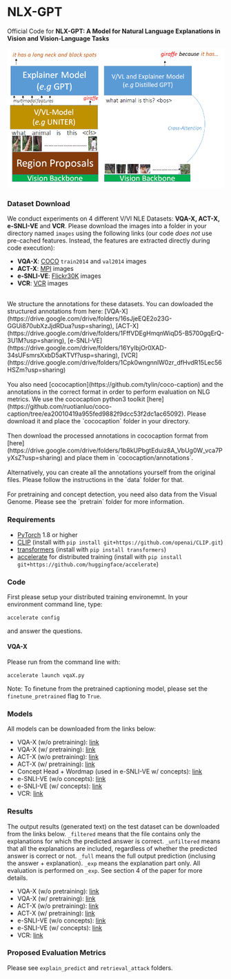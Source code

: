# NLX-GPT
Official Code for **NLX-GPT: A Model for Natural Language Explanations in Vision and Vision-Language Tasks**

<p align="center">
<img src="demo.png" width="512"/>
  </p>
  
### Dataset Download
We conduct experiments on 4 different V/Vl NLE Datasets: **VQA-X, ACT-X, e-SNLI-VE** and **VCR**. Please download the images into a folder in your directory named `images` using the following links (our code *does not* use pre-cached features. Instead, the features are extracted directly during code execution):
<br>
- **VQA-X**: [COCO](https://cocodataset.org/#download) `train2014` and `val2014` images<br>
- **ACT-X**: [MPI](http://human-pose.mpi-inf.mpg.de/#download) images <br>
- **e-SNLI-VE**: [Flickr30K](http://shannon.cs.illinois.edu/DenotationGraph/) images <br>
- **VCR**: [VCR](https://visualcommonsense.com/download/) images <br>
<br>
We structure the annotations for these datasets. You can dowloaded the structured annotations from here: [VQA-X](https://drive.google.com/drive/folders/16sJjeEQE2o23G-GGUi870ubXzJjdRDua?usp=sharing), [ACT-X](https://drive.google.com/drive/folders/1FffVDEgHmqnWiqD5-B5700gqErQ-3U1M?usp=sharing), [e-SNLI-VE](https://drive.google.com/drive/folders/16YyIbjOr0XAD-34sUFsmrsXxbD5aKTVf?usp=sharing), [VCR](https://drive.google.com/drive/folders/1Cpk0wngnnlW0zr_dfHvdR15Lec56HSZm?usp=sharing)
<br>
<br>
You also need [cococaption](https://github.com/tylin/coco-caption) and the annotations in the correct format in order to perform evaluation on NLG metrics. 
We use the cococaption python3 toolkit [here](https://github.com/ruotianluo/coco-caption/tree/ea20010419a955fed9882f9dcc53f2dc1ac65092). Please download it and place the `cococaption` folder in your directory. <br>
<br>
Then download the processed annotations in cococaption format from [here](https://drive.google.com/drive/folders/1b8kUPbgtEduiz8A_VbUg0W_vca7PyXsZ?usp=sharing) and place them in `cococaption/annotations`. <br>
<br>
Alternatively, you can create all the annotations yourself from the original files. Please follow the instructions in the `data` folder for that. <br><br>
For pretraining and concept detection, you need also data from the Visual Genome. Please see the `pretrain` folder for more information.

### Requirements
- [PyTorch](https://pytorch.org/) 1.8 or higher
- [CLIP](https://github.com/openai/CLIP) (install with `pip install git+https://github.com/openai/CLIP.git`)
- [transformers](https://huggingface.co/docs/transformers/index) (install with `pip install transformers`)
- [accelerate](https://huggingface.co/docs/accelerate/index.html) for distributed training (install with `pip install git+https://github.com/huggingface/accelerate`)

### Code
First please setup your distributed training environemnt. In your environment command line, type: <br>
```bash
accelerate config
```
and answer the questions. <br>
#### VQA-X 
Please run from the command line with: <br>
```bash
accelerate launch vqaX.py
```
Note: To finetune from the pretrained captioning model, please set the `finetune_pretrained` flag to `True`.

### Models
All models can be downloaded from the links below:
- VQA-X (w/o pretraining): [link](https://drive.google.com/drive/folders/187_WSQUSHNf1Ga9qrynbUR98jMlwl3NF?usp=sharing)
- VQA-X (w/ pretraining): [link](https://drive.google.com/drive/folders/1Bfc__0HRzYPyvRe0Ur_oSbhO8dSavT4e?usp=sharing)
- ACT-X (w/o pretraining): [link](https://drive.google.com/drive/folders/1b9fG54lm-PnXrPvYhnFe4T78gHrU93IS?usp=sharing)
- ACT-X (w/ pretraining): [link](https://drive.google.com/drive/folders/1oiPm9f5I7ZmvMVxkq9crCSH02qxizZ7_?usp=sharing)
- Concept Head + Wordmap (used in e-SNLI-VE w/ concepts): [link](https://drive.google.com/drive/folders/1Hnk5NVvP5SqC-DeJT-znqwGzpU796QQl?usp=sharing)
- e-SNLI-VE (w/o concepts): [link](https://drive.google.com/drive/folders/1A4NlhIWy5byrqEfbIeh7Mgdxh1WGOD2x?usp=sharing)
- e-SNLI-VE (w/ concepts): [link](https://drive.google.com/drive/folders/1q4C9jujdHgXkc5IEsBD1HxAiVm4f8zp1?usp=sharing)
- VCR: [link](https://drive.google.com/drive/folders/1ApplfjJjQ-eLz8zjcf4iT1OSs0mY1dmk?usp=sharing)

### Results 
The output results (generated text) on the test dataset can be downloaded from the links below. `_filtered` means that the file contains only the explanations for which the predicted answer is correct. 
`_unfiltered` means that all the explanations are included, regardless of whether the predicted answer is correct or not. 
`_full` means the full output prediction (inclusing the answer + explanation). `_exp` means the explanation part only. All evaluation is performed on `_exp`. 
See section 4 of the paper for more details. 
- VQA-X (w/o pretraining): [link](https://drive.google.com/drive/folders/10TR-cWJCGauU9i7FOAQWp2N3XTNWM_V6?usp=sharing)
- VQA-X (w/ pretraining): [link](https://drive.google.com/drive/folders/1nipKCftK2uSfBarrIrQYCnylpje8G9W_?usp=sharing)
- ACT-X (w/o pretraining): [link](https://drive.google.com/drive/folders/1vQN6rAzHGU12ikxKe7e4dGzm1okpZG9a?usp=sharing)
- ACT-X (w/ pretraining): [link](https://drive.google.com/drive/folders/1c_mlTc9HH_P0qMcu-mnQXAglbDNP2mNw?usp=sharing)
- e-SNLI-VE (w/o concepts): [link](https://drive.google.com/drive/folders/1rfgYyf9-8N2d3Jk-H6jWLtV0ii3tLqEF?usp=sharing)
- e-SNLI-VE (w/ concepts): [link](https://drive.google.com/drive/folders/1ex8JXxFF9D02WlI6qkCmryxmQXAlNKX_?usp=sharing)
- VCR: [link](https://drive.google.com/drive/folders/1Fp1xHux3GD8qdg7a2FQBHDdnPbw6MQL6?usp=sharing)

### Proposed Evaluation Metrics
Please see `explain_predict` and `retrieval_attack` folders.
